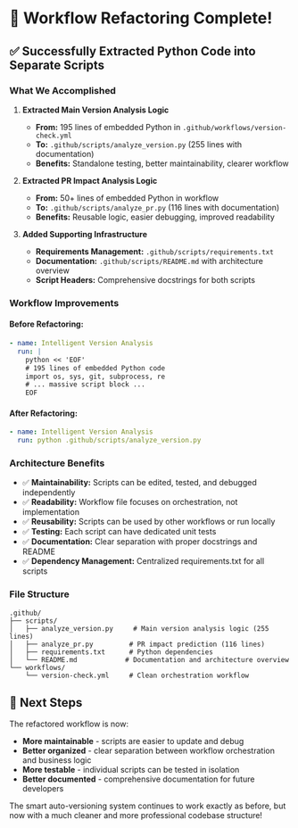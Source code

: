 # 🎯 Workflow Refactoring Complete!

## ✅ Successfully Extracted Python Code into Separate Scripts

### What We Accomplished

1. **Extracted Main Version Analysis Logic**
   - **From:** 195 lines of embedded Python in `.github/workflows/version-check.yml`
   - **To:** `.github/scripts/analyze_version.py` (255 lines with documentation)
   - **Benefits:** Standalone testing, better maintainability, clearer workflow

2. **Extracted PR Impact Analysis Logic**
   - **From:** 50+ lines of embedded Python in workflow
   - **To:** `.github/scripts/analyze_pr.py` (116 lines with documentation)
   - **Benefits:** Reusable logic, easier debugging, improved readability

3. **Added Supporting Infrastructure**
   - **Requirements Management:** `.github/scripts/requirements.txt`
   - **Documentation:** `.github/scripts/README.md` with architecture overview
   - **Script Headers:** Comprehensive docstrings for both scripts

### Workflow Improvements

#### Before Refactoring:
```yaml
- name: Intelligent Version Analysis
  run: |
    python << 'EOF'
    # 195 lines of embedded Python code
    import os, sys, git, subprocess, re
    # ... massive script block ...
    EOF
```

#### After Refactoring:
```yaml
- name: Intelligent Version Analysis
  run: python .github/scripts/analyze_version.py
```

### Architecture Benefits

- ✅ **Maintainability:** Scripts can be edited, tested, and debugged independently
- ✅ **Readability:** Workflow file focuses on orchestration, not implementation  
- ✅ **Reusability:** Scripts can be used by other workflows or run locally
- ✅ **Testing:** Each script can have dedicated unit tests
- ✅ **Documentation:** Clear separation with proper docstrings and README
- ✅ **Dependency Management:** Centralized requirements.txt for all scripts

### File Structure

```
.github/
├── scripts/
│   ├── analyze_version.py     # Main version analysis logic (255 lines)
│   ├── analyze_pr.py         # PR impact prediction (116 lines)  
│   ├── requirements.txt      # Python dependencies
│   └── README.md            # Documentation and architecture overview
└── workflows/
    └── version-check.yml     # Clean orchestration workflow
```

## 🚀 Next Steps

The refactored workflow is now:
- **More maintainable** - scripts are easier to update and debug
- **Better organized** - clear separation between workflow orchestration and business logic
- **More testable** - individual scripts can be tested in isolation
- **Better documented** - comprehensive documentation for future developers

The smart auto-versioning system continues to work exactly as before, but now with a much cleaner and more professional codebase structure!
